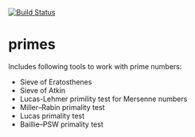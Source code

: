 [![Build Status](https://travis-ci.org/NeverWalkAloner/primes.svg?branch=master)](https://travis-ci.org/NeverWalkAloner/primes)
# primes
Includes following tools to work with prime numbers:
* Sieve of Eratosthenes
* Sieve of Atkin 
* Lucas-Lehmer primility test for Mersenne numbers
* Miller–Rabin primality test
* Lucas primality test
* Baillie–PSW primality test 
